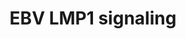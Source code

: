---
annotations:
- id: PW:0001057
  parent: disease pathway
  type: Pathway Ontology
  value: Epstein-Barr virus infection pathway
authors:
- MaintBot
- Christine Chichester
- Mkutmon
description: based on science-slides...
last-edited: 2016-10-06
organisms:
- Mus musculus
redirect_from:
- /index.php/Pathway:WP1243
- /instance/WP1243
revision: null
schema-jsonld:
- '@context': https://schema.org/
  '@id': https://wikipathways.github.io/pathways/WP1243.html
  '@type': Dataset
  creator:
    '@type': Organization
    name: WikiPathways
  description: based on science-slides...
  keywords:
  - Ccl20
  - Ccl5
  - Chuk
  - Hsp90aa1
  - I-Kappa-B
  - IL8
  - Ifnb1
  - Ikbkb
  - Ikbkg
  - Irak1
  - Map3k14
  - Map3k3
  - Map3k7
  - Mapk1
  - Mapk8
  - Nfkb1
  - Nfkb2
  - Pdlim7
  - Rela
  - SFC complex
  - Tnf
  - Tradd
  - Traf1
  - Traf6
  license: CC0
  name: EBV LMP1 signaling
seo: CreativeWork
title: EBV LMP1 signaling
wpid: WP1243
---